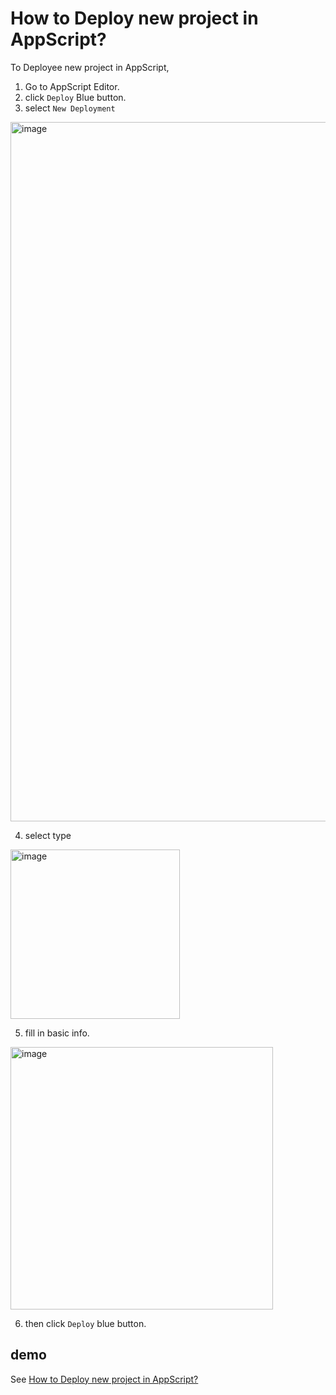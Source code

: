 # How to Deploy new project in AppScript?
To Deployee new project in AppScript,

1. Go to AppScript Editor.
2. click `Deploy` Blue button.
3. select `New Deployment`

<img width="1119" alt="image" src="https://github.com/user-attachments/assets/e612470e-f70f-44d0-86c7-496183542bb6" />

4. select type

<img width="271" alt="image" src="https://github.com/user-attachments/assets/09e23694-d4bb-48e9-ba61-76cbe83a2ecf" />

5. fill in basic info.

<img width="420" alt="image" src="https://github.com/user-attachments/assets/5c141d6e-e8a0-486f-9b70-d873f3ca1728" />

6. then click `Deploy` blue button.
   
## demo
See [How to Deploy new project in AppScript?](https://youtu.be/-jpYCghQlqw)
